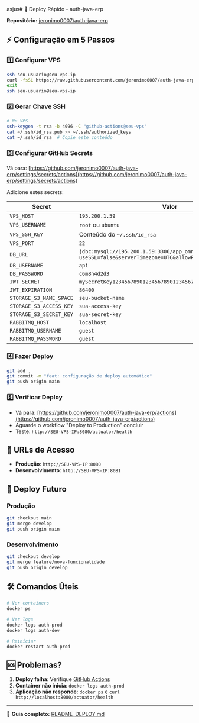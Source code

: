 asjus# 🚀 Deploy Rápido - auth-java-erp

**Repositório:** [jeronimo0007/auth-java-erp](https://github.com/jeronimo0007/auth-java-erp)

## ⚡ Configuração em 5 Passos

### 1️⃣ **Configurar VPS**
```bash
ssh seu-usuario@seu-vps-ip
curl -fsSL https://raw.githubusercontent.com/jeronimo0007/auth-java-erp/main/scripts/setup-vps.sh | bash
exit
ssh seu-usuario@seu-vps-ip
```

### 2️⃣ **Gerar Chave SSH**
```bash
# No VPS
ssh-keygen -t rsa -b 4096 -C "github-actions@seu-vps"
cat ~/.ssh/id_rsa.pub >> ~/.ssh/authorized_keys
cat ~/.ssh/id_rsa  # Copie este conteúdo
```

### 3️⃣ **Configurar GitHub Secrets**
Vá para: [https://github.com/jeronimo0007/auth-java-erp/settings/secrets/actions](https://github.com/jeronimo0007/auth-java-erp/settings/secrets/actions)

Adicione estes secrets:

| Secret | Valor |
|--------|-------|
| `VPS_HOST` | `195.200.1.59` |
| `VPS_USERNAME` | `root` ou `ubuntu` |
| `VPS_SSH_KEY` | Conteúdo do `~/.ssh/id_rsa` |
| `VPS_PORT` | `22` |
| `DB_URL` | `jdbc:mysql://195.200.1.59:3306/app_omny?useSSL=false&serverTimezone=UTC&allowPublicKeyRetrieval=true` |
| `DB_USERNAME` | `api` |
| `DB_PASSWORD` | `c6m8n4d2d3` |
| `JWT_SECRET` | `mySecretKey123456789012345678901234567890` |
| `JWT_EXPIRATION` | `86400` |
| `STORAGE_S3_NAME_SPACE` | `seu-bucket-name` |
| `STORAGE_S3_ACCESS_KEY` | `sua-access-key` |
| `STORAGE_S3_SECRET_KEY` | `sua-secret-key` |
| `RABBITMQ_HOST` | `localhost` |
| `RABBITMQ_USERNAME` | `guest` |
| `RABBITMQ_PASSWORD` | `guest` |

### 4️⃣ **Fazer Deploy**
```bash
git add .
git commit -m "feat: configuração de deploy automático"
git push origin main
```

### 5️⃣ **Verificar Deploy**
- Vá para: [https://github.com/jeronimo0007/auth-java-erp/actions](https://github.com/jeronimo0007/auth-java-erp/actions)
- Aguarde o workflow "Deploy to Production" concluir
- Teste: `http://SEU-VPS-IP:8080/actuator/health`

## 🎯 URLs de Acesso

- **Produção**: `http://SEU-VPS-IP:8080`
- **Desenvolvimento**: `http://SEU-VPS-IP:8081`

## 🔄 Deploy Futuro

### Produção
```bash
git checkout main
git merge develop
git push origin main
```

### Desenvolvimento
```bash
git checkout develop
git merge feature/nova-funcionalidade
git push origin develop
```

## 🛠️ Comandos Úteis

```bash
# Ver containers
docker ps

# Ver logs
docker logs auth-prod
docker logs auth-dev

# Reiniciar
docker restart auth-prod
```

## 🆘 Problemas?

1. **Deploy falha**: Verifique [GitHub Actions](https://github.com/jeronimo0007/auth-java-erp/actions)
2. **Container não inicia**: `docker logs auth-prod`
3. **Aplicação não responde**: `docker ps` e `curl http://localhost:8080/actuator/health`

---

📖 **Guia completo:** [README_DEPLOY.md](README_DEPLOY.md)
